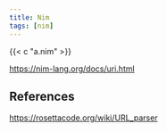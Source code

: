 ```yaml
---
title: Nim
tags: [nim]
---
```


{{< c "a.nim" >}}

<https://nim-lang.org/docs/uri.html>

## References

<https://rosettacode.org/wiki/URL_parser>
